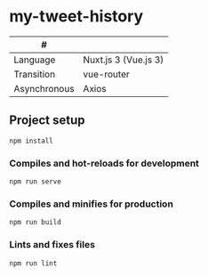 # my-tweet-history

| # | |
| ---- | ---- |
| Language| Nuxt.js 3 (Vue.js 3) |
| Transition | vue-router |
| Asynchronous | Axios |

## Project setup
```
npm install
```

### Compiles and hot-reloads for development
```
npm run serve
```

### Compiles and minifies for production
```
npm run build
```

### Lints and fixes files
```
npm run lint
```
